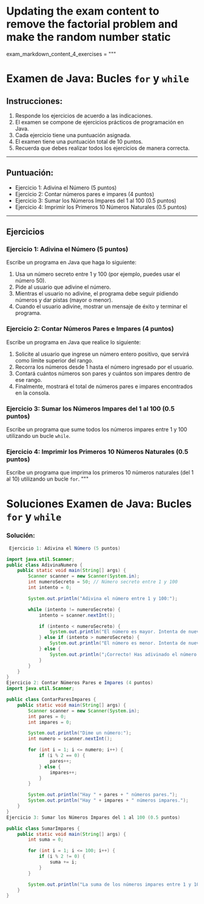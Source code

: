 # Updating the exam content to remove the factorial problem and make the random number static

exam_markdown_content_4_exercises = """
# Examen de Java: Bucles `for` y `while`

## Instrucciones:
1. Responde los ejercicios de acuerdo a las indicaciones.
2. El examen se compone de ejercicios prácticos de programación en Java.
3. Cada ejercicio tiene una puntuación asignada.
4. El examen tiene una puntuación total de 10 puntos.
5. Recuerda que debes realizar todos los ejercicios de manera correcta.

---

## Puntuación:

- Ejercicio 1: Adivina el Número (5 puntos)
- Ejercicio 2: Contar números pares e impares (4 puntos)
- Ejercicio 3: Sumar los Números Impares del 1 al 100 (0.5 puntos)
- Ejercicio 4: Imprimir los Primeros 10 Números Naturales (0.5 puntos)


---

## Ejercicios

### Ejercicio 1: Adivina el Número (5 puntos)

Escribe un programa en Java que haga lo siguiente:
1. Usa un número secreto entre 1 y 100 (por ejemplo, puedes usar el número 50).
2. Pide al usuario que adivine el número.
3. Mientras el usuario no adivine, el programa debe seguir pidiendo números y dar pistas (mayor o menor).
4. Cuando el usuario adivine, mostrar un mensaje de éxito y terminar el programa.

### Ejercicio 2: Contar Números Pares e Impares (4 puntos)

Escribe un programa en Java que realice lo siguiente:
1. Solicite al usuario que ingrese un número entero positivo, que servirá como límite superior del rango.
2. Recorra los números desde 1 hasta el número ingresado por el usuario.
3. Contará cuántos números son pares y cuántos son impares dentro de ese rango.
4. Finalmente, mostrará el total de números pares e impares encontrados en la consola.

### Ejercicio 3: Sumar los Números Impares del 1 al 100 (0.5 puntos)

Escribe un programa que sume todos los números impares entre 1 y 100 utilizando un bucle `while`.

### Ejercicio 4: Imprimir los Primeros 10 Números Naturales (0.5 puntos)

Escribe un programa que imprima los primeros 10 números naturales (del 1 al 10) utilizando un bucle `for`.
"""


# Soluciones Examen de Java: Bucles `for` y `while`


### Solución:

```java
 Ejercicio 1: Adivina el Número (5 puntos)

import java.util.Scanner;
public class AdivinaNumero {
    public static void main(String[] args) {
        Scanner scanner = new Scanner(System.in);
        int numeroSecreto = 50; // Número secreto entre 1 y 100
        int intento = 0;

        System.out.println("Adivina el número entre 1 y 100:");

        while (intento != numeroSecreto) {
            intento = scanner.nextInt();

            if (intento < numeroSecreto) {
                System.out.println("El número es mayor. Intenta de nuevo.");
            } else if (intento > numeroSecreto) {
                System.out.println("El número es menor. Intenta de nuevo.");
            } else {
                System.out.println("¡Correcto! Has adivinado el número.");
            }
        }
    }
}
Ejercicio 2: Contar Números Pares e Impares (4 puntos)
import java.util.Scanner;

public class ContarParesImpares {
    public static void main(String[] args) {
        Scanner scanner = new Scanner(System.in);
        int pares = 0;
        int impares = 0;

        System.out.println("Dime un número:");
        int numero = scanner.nextInt();

        for (int i = 1; i <= numero; i++) {
            if (i % 2 == 0) {
                pares++;
            } else {
                impares++;
            }
        }

        System.out.println("Hay " + pares + " números pares.");
        System.out.println("Hay " + impares + " números impares.");
    }
}
Ejercicio 3: Sumar los Números Impares del 1 al 100 (0.5 puntos)

public class SumarImpares {
    public static void main(String[] args) {
        int suma = 0;

        for (int i = 1; i <= 100; i++) {
            if (i % 2 != 0) {
                suma += i;
            }
        }

        System.out.println("La suma de los números impares entre 1 y 100 es: " + suma);
    }
}
